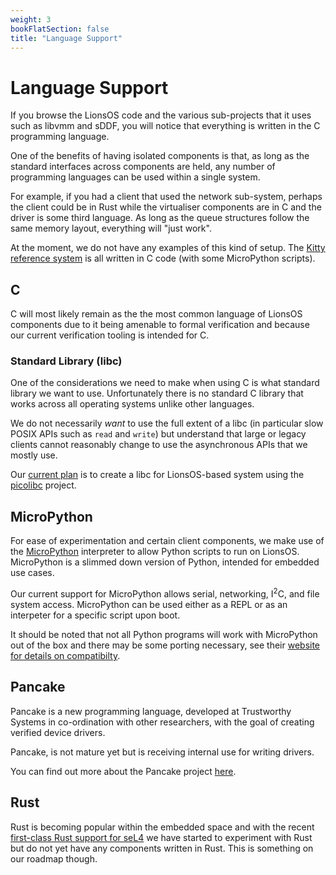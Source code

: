 ```yaml
---
weight: 3
bookFlatSection: false
title: "Language Support"
---
```


# Language Support

If you browse the LionsOS code and the various sub-projects that it uses such as libvmm and sDDF,
you will notice that everything is written in the C programming language.

One of the benefits of having isolated components is that, as long as the standard interfaces
across components are held, any number of programming languages can be used within a single
system.

For example, if you had a client that used the network sub-system, perhaps the client could be
in Rust while the virtualiser components are in C and the driver is some third language. As
long as the queue structures follow the same memory layout, everything will "just work".

At the moment, we do not have any examples of this kind of setup. The [Kitty reference system](/docs/kitty) is
all written in C code (with some MicroPython scripts).

## C

C will most likely remain as the the most common language of LionsOS components due to it being
amenable to formal verification and because our current verification tooling is intended for C.

### Standard Library (libc)

One of the considerations we need to make when using C is what standard library we want to use.
Unfortunately there is no standard C library that works across all operating systems unlike other
languages.

We do not necessarily *want* to use the full extent of a libc (in particular slow POSIX APIs such as
`read` and `write`) but understand that large or legacy clients cannot reasonably change to use
the asynchronous APIs that we mostly use.

Our [current plan](https://github.com/au-ts/lionsos/issues/48) is to create a libc for LionsOS-based
system using the [picolibc](https://github.com/picolibc/picolibc) project.

## MicroPython

For ease of experimentation and certain client components, we make use of the
[MicroPython](https://github.com/micropython/micropython) interpreter to allow
Python scripts to run on LionsOS. MicroPython is a slimmed down version of
Python, intended for embedded use cases.

Our current support for MicroPython allows serial, networking, I<sup>2</sup>C, and
file system access. MicroPython can be used either as a REPL or as an interpeter for
a specific script upon boot.

It should be noted that not all Python programs will work with MicroPython out
of the box and there may be some porting necessary, see their
[website for details on compatibilty](https://docs.micropython.org/en/latest/genrst/index.html).

## Pancake

Pancake is a new programming language, developed at Trustworthy Systems in
co-ordination with other researchers, with the goal of creating verified
device drivers.

Pancake, is not mature yet but is receiving internal use for writing
drivers.

You can find out more about the Pancake project [here](https://trustworthy.systems/projects/pancake/).

## Rust

Rust is becoming popular within the embedded space and with the recent [first-class Rust support for seL4](https://github.com/seL4/rust-sel4)
we have started to experiment with Rust but do not yet have any
components written in Rust. This is something on our roadmap though.
